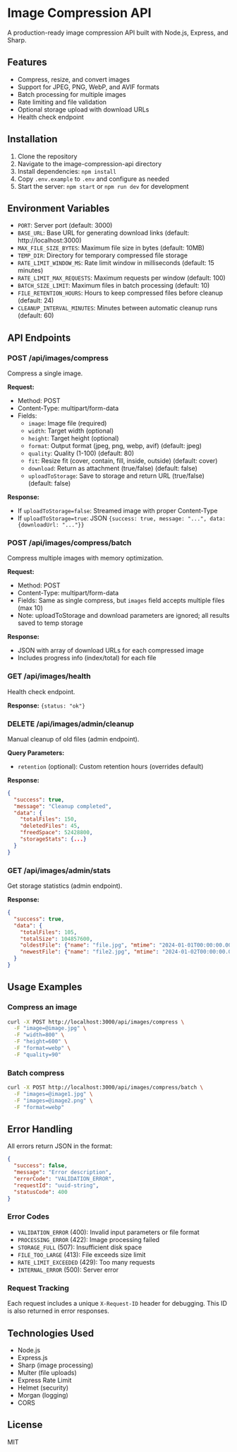 # Image Compression API

A production-ready image compression API built with Node.js, Express, and Sharp.

## Features

- Compress, resize, and convert images
- Support for JPEG, PNG, WebP, and AVIF formats
- Batch processing for multiple images
- Rate limiting and file validation
- Optional storage upload with download URLs
- Health check endpoint

## Installation

1. Clone the repository
2. Navigate to the image-compression-api directory
3. Install dependencies: `npm install`
4. Copy `.env.example` to `.env` and configure as needed
5. Start the server: `npm start` or `npm run dev` for development

## Environment Variables

- `PORT`: Server port (default: 3000)
- `BASE_URL`: Base URL for generating download links (default: http://localhost:3000)
- `MAX_FILE_SIZE_BYTES`: Maximum file size in bytes (default: 10MB)
- `TEMP_DIR`: Directory for temporary compressed file storage
- `RATE_LIMIT_WINDOW_MS`: Rate limit window in milliseconds (default: 15 minutes)
- `RATE_LIMIT_MAX_REQUESTS`: Maximum requests per window (default: 100)
- `BATCH_SIZE_LIMIT`: Maximum files in batch processing (default: 10)
- `FILE_RETENTION_HOURS`: Hours to keep compressed files before cleanup (default: 24)
- `CLEANUP_INTERVAL_MINUTES`: Minutes between automatic cleanup runs (default: 60)

## API Endpoints

### POST /api/images/compress

Compress a single image.

**Request:**
- Method: POST
- Content-Type: multipart/form-data
- Fields:
  - `image`: Image file (required)
  - `width`: Target width (optional)
  - `height`: Target height (optional)
  - `format`: Output format (jpeg, png, webp, avif) (default: jpeg)
  - `quality`: Quality (1-100) (default: 80)
  - `fit`: Resize fit (cover, contain, fill, inside, outside) (default: cover)
  - `download`: Return as attachment (true/false) (default: false)
  - `uploadToStorage`: Save to storage and return URL (true/false) (default: false)

**Response:**
- If `uploadToStorage=false`: Streamed image with proper Content-Type
- If `uploadToStorage=true`: JSON `{success: true, message: "...", data: {downloadUrl: "..."}}`

### POST /api/images/compress/batch

Compress multiple images with memory optimization.

**Request:**
- Method: POST
- Content-Type: multipart/form-data
- Fields: Same as single compress, but `images` field accepts multiple files (max 10)
- Note: uploadToStorage and download parameters are ignored; all results saved to temp storage

**Response:**
- JSON with array of download URLs for each compressed image
- Includes progress info (index/total) for each file

### GET /api/images/health

Health check endpoint.

**Response:** `{status: "ok"}`

### DELETE /api/images/admin/cleanup

Manual cleanup of old files (admin endpoint).

**Query Parameters:**
- `retention` (optional): Custom retention hours (overrides default)

**Response:**
```json
{
  "success": true,
  "message": "Cleanup completed",
  "data": {
    "totalFiles": 150,
    "deletedFiles": 45,
    "freedSpace": 52428800,
    "storageStats": {...}
  }
}
```

### GET /api/images/admin/stats

Get storage statistics (admin endpoint).

**Response:**
```json
{
  "success": true,
  "data": {
    "totalFiles": 105,
    "totalSize": 104857600,
    "oldestFile": {"name": "file.jpg", "mtime": "2024-01-01T00:00:00.000Z", "size": 1024000},
    "newestFile": {"name": "file2.jpg", "mtime": "2024-01-02T00:00:00.000Z", "size": 2048000}
  }
}
```

## Usage Examples

### Compress an image

```bash
curl -X POST http://localhost:3000/api/images/compress \
  -F "image=@image.jpg" \
  -F "width=800" \
  -F "height=600" \
  -F "format=webp" \
  -F "quality=90"
```

### Batch compress

```bash
curl -X POST http://localhost:3000/api/images/compress/batch \
  -F "images=@image1.jpg" \
  -F "images=@image2.png" \
  -F "format=webp"
```

## Error Handling

All errors return JSON in the format:
```json
{
  "success": false,
  "message": "Error description",
  "errorCode": "VALIDATION_ERROR",
  "requestId": "uuid-string",
  "statusCode": 400
}
```

### Error Codes
- `VALIDATION_ERROR` (400): Invalid input parameters or file format
- `PROCESSING_ERROR` (422): Image processing failed
- `STORAGE_FULL` (507): Insufficient disk space
- `FILE_TOO_LARGE` (413): File exceeds size limit
- `RATE_LIMIT_EXCEEDED` (429): Too many requests
- `INTERNAL_ERROR` (500): Server error

### Request Tracking
Each request includes a unique `X-Request-ID` header for debugging. This ID is also returned in error responses.

## Technologies Used

- Node.js
- Express.js
- Sharp (image processing)
- Multer (file uploads)
- Express Rate Limit
- Helmet (security)
- Morgan (logging)
- CORS

## License

MIT